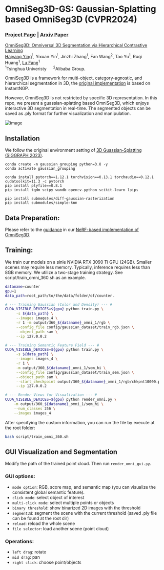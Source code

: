 # OmniSeg3D-GS: Gaussian-Splatting based OmniSeg3D (CVPR2024)

### [Project Page](https://oceanying.github.io/OmniSeg3D/) | [Arxiv Paper](https://arxiv.org/abs/2311.11666)

[OmniSeg3D: Omniversal 3D Segmentation via Hierarchical Contrastive Learning](https://arxiv.org/abs/2311.11666)  
[Haiyang Ying](https://oceanying.github.io/)<sup>1</sup>, Yixuan Yin<sup>1</sup>, Jinzhi Zhang<sup>1</sup>, Fan Wang<sup>2</sup>, Tao Yu<sup>1</sup>, Ruqi Huang<sup>1</sup>, [Lu Fang](http://www.luvision.net/)<sup>1</sup>   
<sup>1</sup>Tsinghua Univeristy &emsp; <sup>2</sup>Alibaba Group.  

OmniSeg3D is a framework for multi-object, category-agnostic, and hierarchical segmentation in 3D, the [original implementation](https://github.com/THU-luvision/OmniSeg3D) is based on InstantNGP.

However, OmniSeg3D is not restricted by specific 3D representation. In this repo, we present a guassian-splatting based OmniSeg3D, which enjoys interactive 3D segmentation in real-time. The segmented objects can be saved as .ply format for further visualization and manipulation.

![image](https://github.com/OceanYing/OmniSeg3D-GS/assets/37448328/60cb1019-5734-4c25-a51e-6b43b2bcd4db)


## Installation
We follow the original environment setting of [3D Guassian-Splatting (SIGGRAPH 2023)](https://github.com/graphdeco-inria/gaussian-splatting).

```shell
conda create -n gaussian_grouping python=3.8 -y
conda activate gaussian_grouping 

conda install pytorch==1.12.1 torchvision==0.13.1 torchaudio==0.12.1 cudatoolkit=11.3 -c pytorch
pip install plyfile==0.8.1
pip install tqdm scipy wandb opencv-python scikit-learn lpips

pip install submodules/diff-gaussian-rasterization
pip install submodules/simple-knn
```

## Data Preparation:
Please refer to the [guidance](https://github.com/THU-luvision/OmniSeg3D#hierarchical-representation-generation) in our [NeRF-based implementation of OmniSeg3D](https://github.com/THU-luvision/OmniSeg3D).

## Training:
We train our models on a sinle NVIDIA RTX 3090 Ti GPU (24GB). Smaller scenes may require less memory. Typically, inference requires less than 8GB memory.
We utilize a two-stage training strategy. See script/train_omni_360.sh as an example.
```bash
dataname=counter
gpu=1
data_path=root_path/to/the/data/folder/of/counter.

# --- Training Gaussian (Color and Density) --- #
CUDA_VISIBLE_DEVICES=${gpu} python train.py \
     -s ${data_path} \
     --images images_4 \
     -r 1 -m output/360_${dataname}_omni_1/rgb \
     --config_file config/gaussian_dataset/train_rgb.json \
     --object_path sam \
     --ip 127.0.0.2

# --- Training Semantic Feature Field --- #
CUDA_VISIBLE_DEVICES=${gpu} python train.py \
     -s ${data_path} \
     --images images_4 \
     -r 1 \
     -m output/360_${dataname}_omni_1/sem_hi \
     --config_file config/gaussian_dataset/train_sem.json \
     --object_path sam \
     --start_checkpoint output/360_${dataname}_omni_1/rgb/chkpnt10000.pth \
     --ip 127.0.0.2

# --- Render Views for Visualization --- #
CUDA_VISIBLE_DEVICES=${gpu} python render_omni.py \
    -m output/360_${dataname}_omni_1/sem_hi \
    --num_classes 256 \
    --images images_4
```
After specifying the custom information, you can run the file by execute at the root folder:
```bash
bash script/train_omni_360.sh
```

## GUI Visualization and Segmentation

Modify the path of the trained point cloud. Then run ``render_omni_gui.py``.

### GUI options:
- ``mode option``: RGB, score map, and semantic map (you can visualize the consistent global semantic feature).
- ``click mode``: select object of interest
- ``multi-click mode``: select multiple points or objects
- ``binary threshold``: show binarized 2D images with the threshold
- ``segment3d``: segment the scene with the current threshold (saved .ply file can be found at the root dir)
- ``reload``: reload the whole scene
- ``file selector``: load another scene (point cloud)

### Operations:
- ``left drag``: rotate
- ``mid drag``: pan
- ``right click``: choose point/objects


